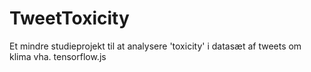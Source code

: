 # TweetToxicity

Et mindre studieprojekt til at analysere 'toxicity' i datasæt af tweets om klima vha. tensorflow.js
